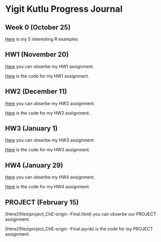 # Yigit Kutlu Progress Journal

## Week 0 (October 25)

[Here](files\example_homework_0.html) is my 5 interesting R examples


## HW1 (November 20)

[Here](files\YigitKutlu-HW1.html) you can obserbe my HW1 assignment.

[Here](files\YigitKutlu-HW1.ipynb) is the code for my HW1 assignment.


## HW2 (December 11)

[Here](files\YigitKutlu-HW2.html) you can obserbe my HW2 assignment.

[Here](files\YigitKutlu-HW2.ipynb) is the code for my HW2 assignment.

## HW3 (January 1)

[Here](files\YigitKutlu-HW3.html) you can obserbe my HW3 assignment.

[Here](files\YigitKutlu-HW3.ipynb) is the code for my HW3 assignment.

## HW4 (January 29)

[Here](files\YigitKutlu-HW4.html) you can obserbe my HW4 assignment.

[Here](files\YigitKutlu-HW4.ipynb) is the code for my HW4 assignment.

## PROJECT (February 15)

[Here](files\project_ChE-origin -Final.html) you can obserbe our PROJECT assignment.

[Here](files\project_ChE-origin -Final.ipynb) is the code for my PROJECT assignment.